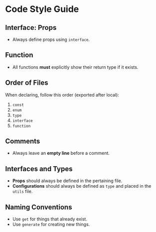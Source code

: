 # Code Style Guide

## Interface: Props  
- Always define props using `interface`.

## Function  
- All functions **must** explicitly show their return type if it exists.

## Order of Files  
When declaring, follow this order (exported after local):
1. `const`
2. `enum`
3. `type`
4. `interface`
5. `function`

## Comments  
- Always leave an **empty line** before a comment.

## Interfaces and Types  
- **Props** should always be defined in the pertaining file.  
- **Configurations** should always be defined as `type` and placed in the `utils` file.

## Naming Conventions  
- Use `get` for things that already exist.  
- Use `generate` for creating new things.
